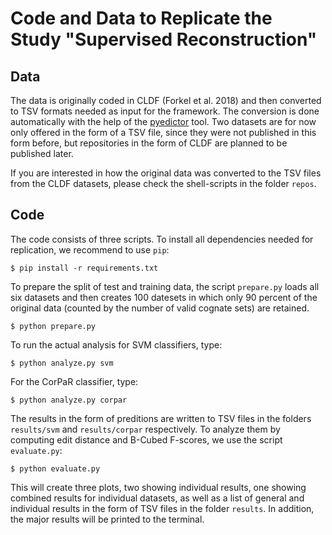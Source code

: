 # Code and Data to Replicate the Study "Supervised Reconstruction"

## Data

The data is originally coded in CLDF (Forkel et al. 2018) and then converted to TSV formats needed as input for the framework. The conversion is done automatically with the help of the [pyedictor](https://github.com/lingpy/pyedictor) tool. Two datasets are for now only offered in the form of a TSV file, since they were not published in this form before, but repositories in the form of CLDF are planned to be published later. 

If you are interested in how the original data was converted to the TSV files from the CLDF datasets, please check the shell-scripts in the folder `repos`.

## Code

The code consists of three scripts. To install all dependencies needed for replication, we recommend to use `pip`:

```
$ pip install -r requirements.txt
```

To prepare the split of test and training data, the script `prepare.py` loads all six datasets and then creates 100 datesets in which only 90 percent of the original data (counted by the number of valid cognate sets) are retained.

```
$ python prepare.py
```

To run the actual analysis for SVM classifiers, type:

```
$ python analyze.py svm
```

For the CorPaR classifier, type:

```
$ python analyze.py corpar
```

The results in the form of preditions are written to TSV files in the folders `results/svm` and `results/corpar` respectively. To analyze them by computing edit distance and B-Cubed F-scores, we use the script `evaluate.py`:

```
$ python evaluate.py
```

This will create three plots, two showing individual results, one showing combined results for individual datasets, as well as a list of general and individual results in the form of TSV files in the folder `results`. In addition, the major results will be printed to the terminal.

